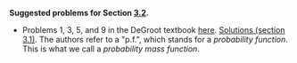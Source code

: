 **Suggested problems for Section [3.2](https://mml.johnmyersmath.com/stats-book/chapters/03-random-variables.html#probability-measures-of-random-variables).**

* Problems 1, 3, 5, and 9 in the DeGroot textbook [here](https://drive.google.com/file/d/1RucgrRtvByhzndlEuu9vY7zT-eP6X10h/view?usp=drive_link). [Solutions (section 3.1)](https://drive.google.com/file/d/1Rudy9eDGTeqdglDv1Ks_6go6gNLlEutJ/view?usp=drive_link). The authors refer to a "p.f.", which stands for a _probability function_. This is what we call a _probability mass function_.
